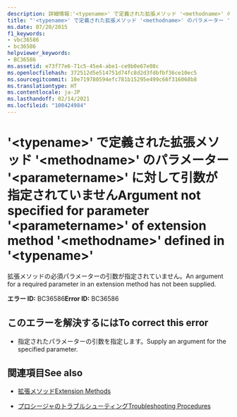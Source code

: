 ```yaml
---
description: 詳細情報:'<typename>' で定義された拡張メソッド '<methodname>' のパラメーター '<parametername>' に対して引数が指定されていません
title: "'<typename>' で定義された拡張メソッド '<methodname>' のパラメーター '<parametername>' に対して引数が指定されていません"
ms.date: 07/20/2015
f1_keywords:
- vbc36586
- bc36586
helpviewer_keywords:
- BC36586
ms.assetid: e73f77e6-71c5-45e4-abe1-ce9b0e67e08c
ms.openlocfilehash: 372512d5e514751d74fc8d2d3fdbfbf36ce10ec5
ms.sourcegitcommit: 10e719780594efc781b15295e499c66f316068b8
ms.translationtype: HT
ms.contentlocale: ja-JP
ms.lasthandoff: 02/14/2021
ms.locfileid: "100424984"
---
```

# <a name="argument-not-specified-for-parameter-parametername-of-extension-method-methodname-defined-in-typename"></a><span data-ttu-id="8d7de-103">'\<typename>' で定義された拡張メソッド '\<methodname>' のパラメーター '\<parametername>' に対して引数が指定されていません</span><span class="sxs-lookup"><span data-stu-id="8d7de-103">Argument not specified for parameter '\<parametername>' of extension method '\<methodname>' defined in '\<typename>'</span></span>

<span data-ttu-id="8d7de-104">拡張メソッドの必須パラメーターの引数が指定されていません。</span><span class="sxs-lookup"><span data-stu-id="8d7de-104">An argument for a required parameter in an extension method has not been supplied.</span></span>  
  
 <span data-ttu-id="8d7de-105">**エラー ID:** BC36586</span><span class="sxs-lookup"><span data-stu-id="8d7de-105">**Error ID:** BC36586</span></span>  
  
## <a name="to-correct-this-error"></a><span data-ttu-id="8d7de-106">このエラーを解決するには</span><span class="sxs-lookup"><span data-stu-id="8d7de-106">To correct this error</span></span>  
  
- <span data-ttu-id="8d7de-107">指定されたパラメーターの引数を指定します。</span><span class="sxs-lookup"><span data-stu-id="8d7de-107">Supply an argument for the specified parameter.</span></span>  
  
## <a name="see-also"></a><span data-ttu-id="8d7de-108">関連項目</span><span class="sxs-lookup"><span data-stu-id="8d7de-108">See also</span></span>

- [<span data-ttu-id="8d7de-109">拡張メソッド</span><span class="sxs-lookup"><span data-stu-id="8d7de-109">Extension Methods</span></span>](../programming-guide/language-features/procedures/extension-methods.md)

- [<span data-ttu-id="8d7de-110">プロシージャのトラブルシューティング</span><span class="sxs-lookup"><span data-stu-id="8d7de-110">Troubleshooting Procedures</span></span>](../programming-guide/language-features/procedures/troubleshooting-procedures.md)
